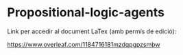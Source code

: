 # Propositional-logic-agents

Link per accedir al document LaTex (amb permís de edició):

https://www.overleaf.com/1184716181mzdqpgpzsmbw
